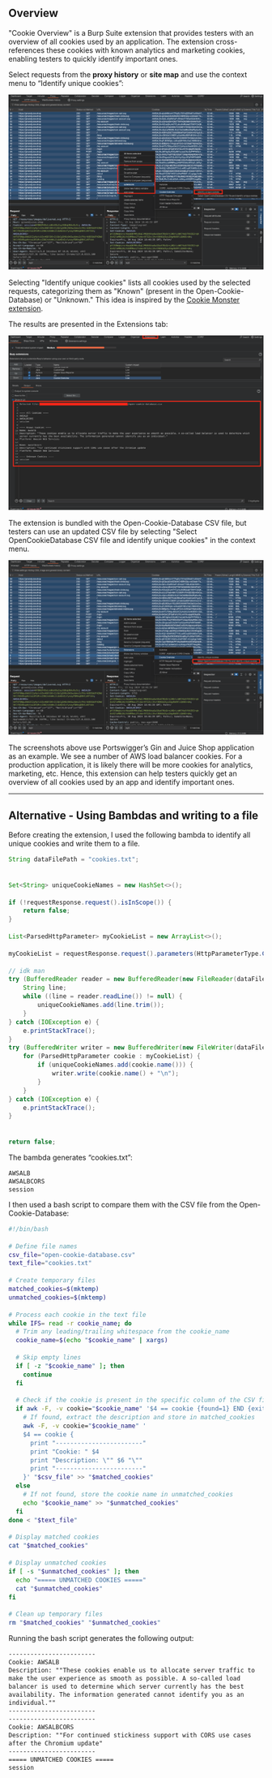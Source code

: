 ## Overview

"Cookie Overview" is a Burp Suite extension that provides testers with an overview of all cookies used by an application. The extension cross-references these cookies with known analytics and marketing cookies, enabling testers to quickly identify important ones.

Select requests from the **proxy history** or **site map** and use the context menu to “Identify unique cookies”:

![screenshot](/demo-screenshots/1-overview.png)

Selecting "Identify unique cookies" lists all cookies used by the selected requests, categorizing them as "Known" (present in the Open-Cookie-Database) or "Unknown." This idea is inspired by the [Cookie Monster extension](https://github.com/baegmon/CookieMonster).

The results are presented in the Extensions tab:

![screenshot](/demo-screenshots/2-output.png)

The extension is bundled with the Open-Cookie-Database CSV file, but testers can use an updated CSV file by selecting "Select OpenCookieDatabase CSV file and identify unique cookies" in the context menu.

![screenshot](/demo-screenshots/3-database.png)

The screenshots above use Portswigger’s Gin and Juice Shop application as an example. We see a number of AWS load balancer cookies. For a production application, it is likely there will be more cookies for analytics, marketing, etc. Hence, this extension can help testers quickly get an overview of all cookies used by an app and identify important ones.

---

## Alternative - Using Bambdas and writing to a file

Before creating the extension, I used the following bambda to identify all unique cookies and write them to a file.

```java
String dataFilePath = "cookies.txt";


Set<String> uniqueCookieNames = new HashSet<>();

if (!requestResponse.request().isInScope()) {
    return false;
}

List<ParsedHttpParameter> myCookieList = new ArrayList<>();

myCookieList = requestResponse.request().parameters(HttpParameterType.COOKIE);

// idk man
try (BufferedReader reader = new BufferedReader(new FileReader(dataFilePath))) {
    String line;
    while ((line = reader.readLine()) != null) {
        uniqueCookieNames.add(line.trim());
    }
} catch (IOException e) {
    e.printStackTrace();
}
try (BufferedWriter writer = new BufferedWriter(new FileWriter(dataFilePath, true))) {
    for (ParsedHttpParameter cookie : myCookieList) {
        if (uniqueCookieNames.add(cookie.name())) {
            writer.write(cookie.name() + "\n");
        }
    }
} catch (IOException e) {
    e.printStackTrace();
}


return false;
```

The bambda generates “cookies.txt”:
```
AWSALB
AWSALBCORS
session
```

I then used a bash script to compare them with the CSV file from the Open-Cookie-Database: 

```bash
#!/bin/bash

# Define file names
csv_file="open-cookie-database.csv"
text_file="cookies.txt"

# Create temporary files
matched_cookies=$(mktemp)
unmatched_cookies=$(mktemp)

# Process each cookie in the text file
while IFS= read -r cookie_name; do
  # Trim any leading/trailing whitespace from the cookie_name
  cookie_name=$(echo "$cookie_name" | xargs)
  
  # Skip empty lines
  if [ -z "$cookie_name" ]; then
    continue
  fi
  
  # Check if the cookie is present in the specific column of the CSV file
  if awk -F, -v cookie="$cookie_name" '$4 == cookie {found=1} END {exit !found}' "$csv_file"; then
    # If found, extract the description and store in matched_cookies
    awk -F, -v cookie="$cookie_name" '
    $4 == cookie {
      print "------------------------"
      print "Cookie: " $4
      print "Description: \"" $6 "\""
      print "------------------------"
    }' "$csv_file" >> "$matched_cookies"
  else
    # If not found, store the cookie name in unmatched_cookies
    echo "$cookie_name" >> "$unmatched_cookies"
  fi
done < "$text_file"

# Display matched cookies
cat "$matched_cookies"

# Display unmatched cookies
if [ -s "$unmatched_cookies" ]; then
  echo "===== UNMATCHED COOKIES ====="
  cat "$unmatched_cookies"
fi

# Clean up temporary files
rm "$matched_cookies" "$unmatched_cookies"

```
Running the bash script generates the following output:
```
------------------------
Cookie: AWSALB
Description: ""These cookies enable us to allocate server traffic to make the user experience as smooth as possible. A so-called load balancer is used to determine which server currently has the best availability. The information generated cannot identify you as an individual.""
------------------------
------------------------
Cookie: AWSALBCORS
Description: ""For continued stickiness support with CORS use cases after the Chromium update"
------------------------
===== UNMATCHED COOKIES =====
session
```